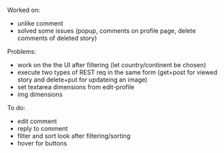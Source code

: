 Worked on:
- unlike comment
- solved some issues (popup, comments on profile page, delete comments of deleted story)


Problems:
- work on the the UI after filtering (let country/continent be chosen)
- execute two types of REST req in the same form (get+post for viewed story and delete+put for updateing an image)
- set textarea dimensions from edit-profile
- img dimensions

To do:
- edit comment
- reply to comment
- filter and sort look after filtering/sorting
- hover for buttons